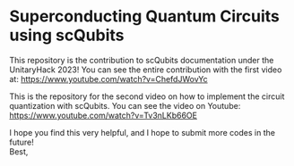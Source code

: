 # Superconducting Quantum Circuits using scQubits

This repository is the contribution to scQubits documentation under the UnitaryHack 2023!
You can see the entire contribution with the first video at: https://www.youtube.com/watch?v=ChefdJWovYc    

This is the repository for the second video on how to implement the circuit quantization with scQubits. You can see the video on Youtube:  https://www.youtube.com/watch?v=Tv3nLKb66OE   

I hope you find this very helpful, and I hope to submit more codes in the future!  
Best,

